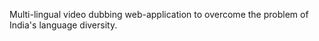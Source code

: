 Multi-lingual video dubbing web-application to overcome the problem of India's language diversity. 
